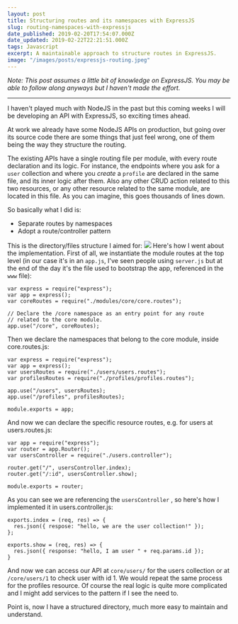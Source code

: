 ```yaml
---
layout: post
title: Structuring routes and its namespaces with ExpressJS
slug: routing-namespaces-with-expressjs
date_published: 2019-02-20T17:54:07.000Z
date_updated: 2019-02-22T22:21:51.000Z
tags: Javascript
excerpt: A maintainable approach to structure routes in ExpressJS.
image: "/images/posts/expressjs-routing.jpeg"
---
```


_Note: This post assumes a little bit of knowledge on ExpressJS. You may be able to follow along anyways but I haven't made the effort._

---

I haven't played much with NodeJS in the past but this coming weeks I will be developing an API with ExpressJS, so exciting times ahead.

At work we already have some NodeJS APIs on production, but going over its source code there are some things that just feel wrong, one of them being the way they structure the routing.

The existing APIs have a single routing file per module, with every route declaration and its logic. For instance, the endpoints where you ask for a `user` collection and where you _create_ a `profile` are declared in the same file, and its inner logic after them. Also any other CRUD action related to this two resources, or any other resource related to the same module, are located in this file. As you can imagine, this goes thousands of lines down.

So basically what I did is:

- Separate routes by namespaces
- Adopt a route/controller pattern

This is the directory/files structure I aimed for:
![](https://www.dor3nz.com/content/images/2019/02/image-2.png)
Here's how I went about the implementation. First of all, we instantiate the module routes at the top level (in our case it's in an `app.js`, I've seen people using `server.js` but at the end of the day it's the file used to bootstrap the app, referenced in the `www` file):

    var express = require("express");
    var app = express();
    var coreRoutes = require("./modules/core/core.routes");

    // Declare the /core namespace as an entry point for any route
    // related to the core module.
    app.use("/core", coreRoutes);

Then we declare the namespaces that belong to the core module, inside core.routes.js:

    var express = require("express");
    var app = express();
    var usersRoutes = require("./users/users.routes");
    var profilesRoutes = require("./profiles/profiles.routes");

    app.use("/users", usersRoutes);
    app.use("/profiles", profilesRoutes);

    module.exports = app;

And now we can declare the specific resource routes, e.g. for users at users.routes.js:

    var app = require("express");
    var router = app.Router();
    var usersController = require("./users.controller");

    router.get("/", usersController.index);
    router.get("/:id", usersController.show);

    module.exports = router;

As you can see we are referencing the `usersController` , so here's how I implemented it in users.controller.js:

    exports.index = (req, res) => {
      res.json({ respose: "hello, we are the user collection!" });
    };

    exports.show = (req, res) => {
      res.json({ response: "hello, I am user " + req.params.id });
    }

And now we can access our API at `core/users/` for the users collection or at `/core/users/1` to check user with id 1. We would repeat the same process for the profiles resource. Of course the real logic is quite more complicated and I might add services to the pattern if I see the need to.

Point is, now I have a structured directory, much more easy to maintain and understand.
